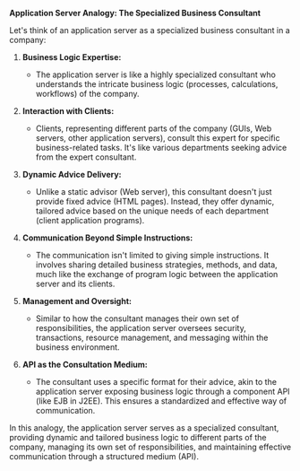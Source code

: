 **Application Server Analogy: The Specialized Business Consultant**

Let's think of an application server as a specialized business consultant in a company:

1. **Business Logic Expertise:**
   - The application server is like a highly specialized consultant who understands the intricate business logic (processes, calculations, workflows) of the company.

2. **Interaction with Clients:**
   - Clients, representing different parts of the company (GUIs, Web servers, other application servers), consult this expert for specific business-related tasks. It's like various departments seeking advice from the expert consultant.

3. **Dynamic Advice Delivery:**
   - Unlike a static advisor (Web server), this consultant doesn't just provide fixed advice (HTML pages). Instead, they offer dynamic, tailored advice based on the unique needs of each department (client application programs).

4. **Communication Beyond Simple Instructions:**
   - The communication isn't limited to giving simple instructions. It involves sharing detailed business strategies, methods, and data, much like the exchange of program logic between the application server and its clients.

5. **Management and Oversight:**
   - Similar to how the consultant manages their own set of responsibilities, the application server oversees security, transactions, resource management, and messaging within the business environment.

6. **API as the Consultation Medium:**
   - The consultant uses a specific format for their advice, akin to the application server exposing business logic through a component API (like EJB in J2EE). This ensures a standardized and effective way of communication.

In this analogy, the application server serves as a specialized consultant, providing dynamic and tailored business logic to different parts of the company, managing its own set of responsibilities, and maintaining effective communication through a structured medium (API).